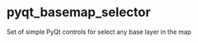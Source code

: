 pyqt_basemap_selector
=====================

Set of simple PyQt controls for select any base layer in the map
